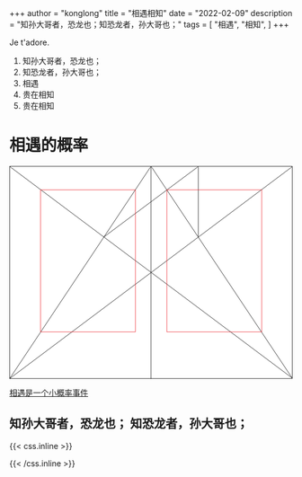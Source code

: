 +++
author = "konglong"
title = "相遇相知"
date = "2022-02-09"
description = "知孙大哥者，恐龙也；知恐龙者，孙大哥也；"
tags = [
    "相遇",
    "相知",
]
+++

Je t'adore. <!--more-->

1. 知孙大哥者，恐龙也；
2. 知恐龙者，孙大哥也；
3. 相遇
4. 贵在相知
5. 贵在相知

# 相遇的概率

<svg class="canon" xmlns="http://www.w3.org/2000/svg" overflow="visible" viewBox="0 0 496 373" height="373" width="496"><g fill="none"><path stroke="#000" stroke-width=".75" d="M.599 372.348L495.263 1.206M.312.633l494.95 370.853M.312 372.633L247.643.92M248.502.92l246.76 370.566M330.828 123.869V1.134M330.396 1.134L165.104 124.515"></path><path stroke="#ED1C24" stroke-width=".75" d="M275.73 41.616h166.224v249.05H275.73zM54.478 41.616h166.225v249.052H54.478z"></path><path stroke="#000" stroke-width=".75" d="M.479.375h495v372h-495zM247.979.875v372"></path><ellipse cx="498.729" cy="177.625" rx=".75" ry="1.25"></ellipse><ellipse cx="247.229" cy="377.375" rx=".75" ry="1.25"></ellipse></g></svg>

[相遇是一个小概率事件](https://www.xiaohongshu.com/explore/62133058000000000102b994)

## 知孙大哥者，恐龙也；  知恐龙者，孙大哥也；
{{< css.inline >}}

<style>
.canon { background: white; width: 100%; height: auto; }
</style>

{{< /css.inline >}}
